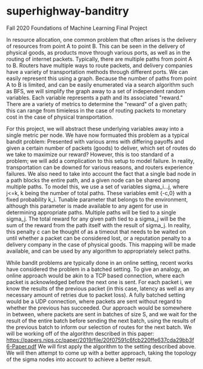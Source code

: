 # superhighway-banditry
Fall 2020 Foundations of Machine Learning Final Project

In resource allocation, one common problem that often arises is the delivery of resources
from point A to point B. This can be seen in the delivery of physical goods,
as products move through various ports, as well as in the routing of internet packets.
Typically, there are multiple paths from point A to B. Routers have multiple ways to route
packets, and delivery companies have a variety of transportation methods through different
ports. We can easily represent this using a graph. Because the number of paths from point A
to B is limited, and can be easily enumerated via a search algorithm such as BFS, we will simplify
the graph away to a set of independent random variables. Each variable represents a path and its
associated "reward." There are a variety of metrics to determine the "reward" of a given path; this can range
from timieless in the case of routing packets to monetary cost in the case of physical transportation.


For this project, we will abstract these underlying variables away into a single metric per node.
We have now formuated this problem as a typical bandit problem: Presented with 
various arms with differing payoffs and given a certain
number of packets (goods) to deliver, which set of routes do we take to maximize our reward?
However, this is too standard of a problem; we will add a complication to this setup to model failure.
In reality, transportation can be downed for various reasons, and routers experience failures.
We also need to take into account the fact that a single bad node in a path blocks the entire path, 
and a given node can be shared among multiple paths.
To model this, we use a set of variables sigma_i...j, where j<=k, k being the number of total paths.
These variables emit {-c,0} with a fixed probability k_i. Tunable parameter that belongs to the environment,
although this parameter is made available to any agent for use in determining appropriate paths.
Multiple paths will be tied to a single sigma_j. The total reward for any given path tied to a sigma_j
will be the sum of the reward from the path itself with the result of sigma_j.
In reality, this penalty c can be thought of as a timeout that needs 
to be waited on until whether a packet can be considered
lost, or a reputation penalty to a delivery company in the case of physical goods.
This mapping will be made available, and can be used by any algorithm to appropriately
select paths.


While bandit problems are typically done in an online setting, recent works have considered
the problem in a batched setting. To give an analogy, an online approach would be akin to a TCP based
connection, where each packet is acknowledged before the next one is sent. For each packet i, we know
the results of the previous packet (in this case, latency as well as any necessary amount of retries due to packet loss).
A fully batched setting would be a UDP connection, where packets are sent without regard to whether the previous has succeeded. 
Our approach would be somewhere in between, where packets are sent in batches of size S, and we wait for the result of the 
entire batch before sending the next batch, using the results of the previous batch to inform our selection of routes
for the next batch.
We will be working off of the algorithm described in this paper:
https://papers.nips.cc/paper/2019/file/20f07591c6fcb220ffe637cda29bb3f6-Paper.pdf
We will first apply the algorithm to the setting described above. We will then attempt to come up with
a better approach, taking the topology of the sigma nodes into account to achieve a better result.